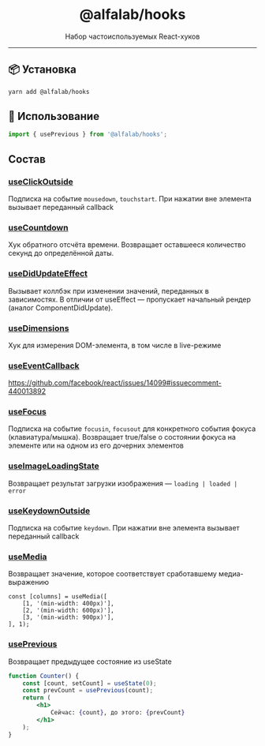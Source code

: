 <div align="center">
    <h1>@alfalab/hooks</h1>
    <div>Набор частоиспользуемых React-хуков</div>
</div>

<hr />

## 📦 Установка

```bash
yarn add @alfalab/hooks
```

## 🔨 Использование

```jsx
import { usePrevious } from '@alfalab/hooks';
```

## Состав

### [useClickOutside](https://github.com/alfa-laboratory/utils/blob/master/packages/hooks/src/useClickOutside/hook.ts)

Подписка на событие `mousedown`, `touchstart`. При нажатии вне элемента вызывает переданный callback

### [useCountdown](https://github.com/alfa-laboratory/utils/blob/master/packages/hooks/src/useCountdown/hook.ts)

Хук обратного отсчёта времени. Возвращает оставшееся количество секунд до определённой даты.

### [useDidUpdateEffect](https://github.com/alfa-laboratory/utils/blob/master/packages/hooks/src/useDidUpdateEffect/hook.ts)

Вызывает коллбэк при изменении значений, переданных в зависимостях.
В отличии от useEffect — пропускает начальный рендер (аналог ComponentDidUpdate).

### [useDimensions](https://github.com/alfa-laboratory/utils/blob/master/packages/hooks/src/useDimensions/hook.ts)

Хук для измерения DOM-элемента, в том числе в live-режиме

### [useEventCallback](https://github.com/alfa-laboratory/utils/blob/master/packages/hooks/src/useEventCallback/hook.ts)

https://github.com/facebook/react/issues/14099#issuecomment-440013892

### [useFocus](https://github.com/alfa-laboratory/utils/blob/master/packages/hooks/src/useFocus/hook.ts)

Подписка на событие `focusin`, `focusout` для конкретного события фокуса (клавиатура/мышка).
Возвращает true/false о состоянии фокуса на элементе или на одном из его дочерних элементов

### [useImageLoadingState](https://github.com/alfa-laboratory/utils/blob/master/packages/hooks/src/useImageLoadingState/hook.ts)

Возвращает результат загрузки изображения — `loading | loaded | error`

### [useKeydownOutside](https://github.com/alfa-laboratory/utils/blob/master/packages/hooks/src/useKeydownOutside/hook.ts)

Подписка на событие `keydown`. При нажатии вне элемента вызывает переданный callback

### [useMedia](https://github.com/alfa-laboratory/utils/blob/master/packages/hooks/src/useMedia/hook.ts)

Возвращает значение, которое соответствует сработавшему медиа-выражению

```
const [columns] = useMedia([
    [1, '(min-width: 400px)'],
    [2, '(min-width: 600px)'],
    [3, '(min-width: 900px)'],
], 1);
```

### [usePrevious](https://github.com/alfa-laboratory/utils/blob/master/packages/hooks/src/usePrevious/hook.ts)

Возвращает предыдущее состояние из useState

```jsx
function Counter() {
    const [count, setCount] = useState(0);
    const prevCount = usePrevious(count);
    return (
        <h1>
            Сейчас: {count}, до этого: {prevCount}
        </h1>
    );
}
```

